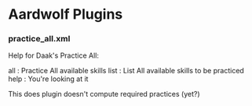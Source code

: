 # Aardwolf Plugins

### practice_all.xml
Help for Daak's Practice All:

  all   : Practice All available skills
  list  : List All available skills to be practiced
  help  : You're looking at it

This does plugin doesn't compute required practices (yet?)
